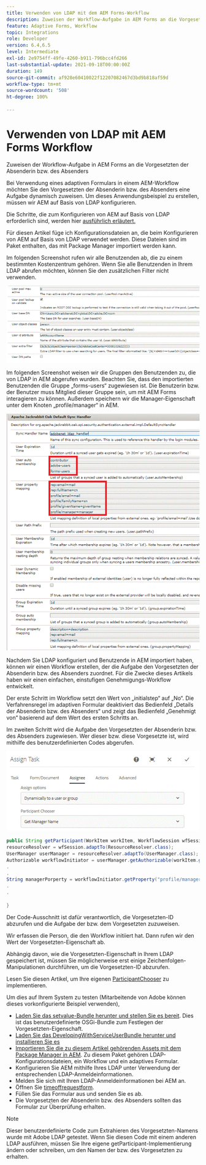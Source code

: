 ```yaml
---
title: Verwenden von LDAP mit dem AEM Forms-Workflow
description: Zuweisen der Workflow-Aufgabe in AEM Forms an die Vorgesetzten der Absenderin bzw. des Absenders
feature: Adaptive Forms, Workflow
topic: Integrations
role: Developer
version: 6.4,6.5
level: Intermediate
exl-id: 2e9754ff-49fe-4260-b911-796bcc4fd266
last-substantial-update: 2021-09-18T00:00:00Z
duration: 149
source-git-commit: af928e60410022f12207082467d3bd9b818af59d
workflow-type: tm+mt
source-wordcount: '508'
ht-degree: 100%

---
```


# Verwenden von LDAP mit AEM Forms Workflow

Zuweisen der Workflow-Aufgabe in AEM Forms an die Vorgesetzten der Absenderin bzw. des Absenders

Bei Verwendung eines adaptiven Formulars in einem AEM-Workflow möchten Sie den Vorgesetzten der Absenderin bzw. des Absenders eine Aufgabe dynamisch zuweisen. Um dieses Anwendungsbeispiel zu erstellen, müssen wir AEM auf Basis von LDAP konfigurieren.

Die Schritte, die zum Konfigurieren von AEM auf Basis von LDAP erforderlich sind, werden hier [ausführlich erläutert.](https://helpx.adobe.com/de/experience-manager/6-5/sites/administering/using/ldap-config.html)

Für diesen Artikel füge ich Konfigurationsdateien an, die beim Konfigurieren von AEM auf Basis von LDAP verwendet werden. Diese Dateien sind im Paket enthalten, das mit Package Manager importiert werden kann.

Im folgenden Screenshot rufen wir alle Benutzenden ab, die zu einem bestimmten Kostenzentrum gehören. Wenn Sie alle Benutzenden in Ihrem LDAP abrufen möchten, können Sie den zusätzlichen Filter nicht verwenden.

![LDAP-Konfiguration](assets/costcenterldap.gif)

Im folgenden Screenshot weisen wir die Gruppen den Benutzenden zu, die von LDAP in AEM abgerufen wurden. Beachten Sie, dass den importierten Benutzenden die Gruppe „forms-users“ zugewiesen ist. Die Benutzerin bzw. der Benutzer muss Mitglied dieser Gruppe sein, um mit AEM Forms interagieren zu können. Außerdem speichern wir die Manager-Eigenschaft unter dem Knoten „profile/manager“ in AEM.

![Sync-Handler](assets/synchandler.gif)

Nachdem Sie LDAP konfiguriert und Benutzende in AEM importiert haben, können wir einen Workflow erstellen, der die Aufgabe den Vorgesetzten der Absenderin bzw. des Absenders zuordnet. Für die Zwecke dieses Artikels haben wir einen einfachen, einstufigen Genehmigungs-Workflow entwickelt.

Der erste Schritt im Workflow setzt den Wert von „initialstep“ auf „No“. Die Verfahrensregel im adaptiven Formular deaktiviert das Bedienfeld „Details der Absenderin bzw. des Absenders“ und zeigt das Bedienfeld „Genehmigt von“ basierend auf dem Wert des ersten Schritts an.

Im zweiten Schritt wird die Aufgabe den Vorgesetzten der Absenderin bzw. des Absenders zugewiesen. Wer dieser bzw. diese Vorgesetzte ist, wird mithilfe des benutzerdefinierten Codes abgerufen.

![Aufgabe zuweisen](assets/assigntask.gif)

```java
public String getParticipant(WorkItem workItem, WorkflowSession wfSession, MetaDataMap arg2) throws WorkflowException{
resourceResolver = wfSession.adaptTo(ResourceResolver.class);
UserManager userManager = resourceResolver.adaptTo(UserManager.class);
Authorizable workflowInitiator = userManager.getAuthorizable(workItem.getWorkflow().getInitiator());
.
.
String managerPorperty = workflowInitiator.getProperty("profile/manager")[0].getString();
.
.

}
```

Der Code-Ausschnitt ist dafür verantwortlich, die Vorgesetzten-ID abzurufen und die Aufgabe der bzw. dem Vorgesetzten zuzuweisen.

Wir erfassen die Person, die den Workflow initiiert hat. Dann rufen wir den Wert der Vorgesetzten-Eigenschaft ab.

Abhängig davon, wie die Vorgesetzten-Eigenschaft in Ihrem LDAP gespeichert ist, müssen Sie möglicherweise erst einige Zeichenfolgen-Manipulationen durchführen, um die Vorgesetzten-ID abzurufen.

Lesen Sie diesen Artikel, um Ihre eigenen [ParticipantChooser](https://experienceleague.adobe.com/docs/experience-manager-learn/getting-started-wknd-tutorial-develop/overview.html?lang=de&amp;CID=RedirectAEMCommunityKautuk) zu implementieren.

Um dies auf Ihrem System zu testen (Mitarbeitende von Adobe können dieses vorkonfigurierte Beispiel verwenden),

* [Laden Sie das setvalue-Bundle herunter und stellen Sie es bereit](/help/forms/assets/common-osgi-bundles/SetValueApp.core-1.0-SNAPSHOT.jar). Dies ist das benutzerdefinierte OSGi-Bundle zum Festlegen der Vorgesetzten-Eigenschaft.
* [Laden Sie das DevelopingWithServiceUserBundle herunter und installieren Sie es](/help/forms/assets/common-osgi-bundles/DevelopingWithServiceUser.jar)
* [Importieren Sie die zu diesem Artikel gehörenden Assets mit dem Package Manager in AEM](assets/aem-forms-ldap.zip). Zu diesem Paket gehören LDAP-Konfigurationsdateien, ein Workflow und ein adaptives Formular.
* Konfigurieren Sie AEM mithilfe Ihres LDAP unter Verwendung der entsprechenden LDAP-Anmeldeinformationen.
* Melden Sie sich mit Ihren LDAP-Anmeldeinformationen bei AEM an.
* Öffnen Sie [timeoffrequestform](http://localhost:4502/content/dam/formsanddocuments/helpx/timeoffrequestform/jcr:content?wcmmode=disabled).
* Füllen Sie das Formular aus und senden Sie es ab.
* Die Vorgesetzten der Absenderin bzw. des Absenders sollten das Formular zur Überprüfung erhalten.

>[!NOTE]
>
>Dieser benutzerdefinierte Code zum Extrahieren des Vorgesetzten-Namens wurde mit Adobe LDAP getestet. Wenn Sie diesen Code mit einem anderen LDAP ausführen, müssen Sie Ihre eigene getParticipant-Implementierung ändern oder schreiben, um den Namen der bzw. des Vorgesetzten zu erhalten.
